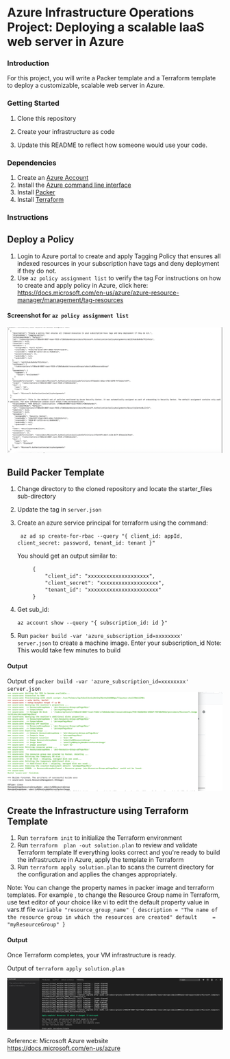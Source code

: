 # Azure Infrastructure Operations Project: Deploying a scalable IaaS web server in Azure

### Introduction
For this project, you will write a Packer template and a Terraform template to deploy a customizable, scalable web server in Azure.

### Getting Started
1. Clone this repository

2. Create your infrastructure as code

3. Update this README to reflect how someone would use your code.

### Dependencies
1. Create an [Azure Account](https://portal.azure.com) 
2. Install the [Azure command line interface](https://docs.microsoft.com/en-us/cli/azure/install-azure-cli?view=azure-cli-latest)
3. Install [Packer](https://www.packer.io/downloads)
4. Install [Terraform](https://www.terraform.io/downloads.html)

### Instructions
## Deploy a Policy
1. Login to Azure portal to  create and apply Tagging Policy that ensures all indexed resources in your subscription have tags and deny deployment if they do not.
2. Use `az policy assignment list` to verify the tag
For instructions on how to create and apply policy in Azure, click here: https://docs.microsoft.com/en-us/azure/azure-resource-manager/management/tag-resources

#### Screenshot for `az policy assignment list`
![alt text](https://github.com/Julyseven2002/Udacity-Azure-DevOps-ND-Deploying-Web-Server-Azure/blob/master/polict-list-screenshot.png?raw=true)

## Build Packer Template
1. Change directory to the cloned repository and locate the starter_files sub-directory
2. Update the tag in `server.json`
3. Create an azure service principal for terraform using the command:
   
   ``` 
    az ad sp create-for-rbac --query "{ client_id: appId, client_secret: password, tenant_id: tenant }"
   ```
   
   You should get an output similar to:
   ```
        {
            "client_id": "xxxxxxxxxxxxxxxxxxxx",
            "client_secret": "xxxxxxxxxxxxxxxxxxx",
            "tenant_id": "xxxxxxxxxxxxxxxxxxxxxxx"
        }

   ```


5. Get sub_id:
   ```
   az account show --query "{ subscription_id: id }"
   ```
   
7. Run `packer build -var 'azure_subscription_id=xxxxxxxx'  server.json` to create a machine image. Enter your subscription_id 
Note: This would take few minutes to build

#### Output
Output of `packer build -var 'azure_subscription_id=xxxxxxxx'  server.json`
![alt text](https://github.com/Julyseven2002/Udacity-Azure-DevOps-ND-Deploying-Web-Server-Azure/blob/master/output-of-packer-build.png?raw=true)



## Create the Infrastructure using Terraform Template
1. Run `terraform init` to initialize  the Terraform environment
2. Run `terraform  plan -out solution.plan` to review  and validate Terraform template
   If everything looks correct and you're ready to build the infrastructure in Azure, apply the template in Terraform
3. Run `terraform apply solution.plan` to scans the current directory for the configuration and applies the changes appropriately.


Note: You can change the property names in packer image and terraform templates. For example , to change the Resource Group name in Terraform, 
use text editor of your choice like vi to edit the default property value in vars.tf file
`
variable "resource_group_name" {
  description = "The name of the resource group in which the resources are created"
  default     = "myResourceGroup"
}
`
#### Output
Once Terraform completes, your VM infrastructure is ready. 

Output of `terraform apply solution.plan`

![alt text](https://github.com/Julyseven2002/Udacity-Azure-DevOps-ND-Deploying-Web-Server-Azure/blob/master/output-of%20-terraform-%20apply.png?raw=true)


Reference:
Microsoft Azure website                            
https://docs.microsoft.com/en-us/azure
